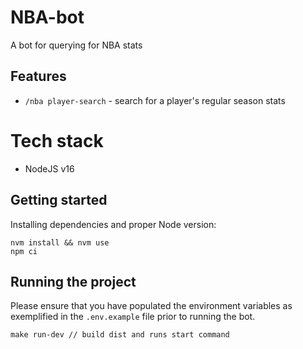 # NBA-bot
A bot for querying for NBA stats

## Features
- `/nba player-search` - search for a player's regular season stats

# Tech stack
- NodeJS v16

## Getting started

Installing dependencies and proper Node version:
```
nvm install && nvm use
npm ci
```

## Running the project

Please ensure that you have populated the environment variables as exemplified in the `.env.example` file prior to running the bot.

```
make run-dev // build dist and runs start command
```
